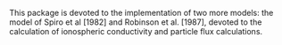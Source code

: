 This package is devoted to the implementation of two more models: the model of Spiro et al [1982] and Robinson et al. [1987], devoted to the calculation of ionospheric conductivity and particle flux calculations.